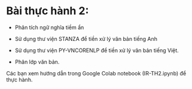 # Bài thực hành 2:

- Phân tích ngữ nghĩa tiềm ẩn

- Sử dụng thư viện STANZA để tiền xử lý văn bản tiếng Anh

- Sử dụng thư viện PY-VNCORENLP để tiền xử lý văn bản tiếng Việt.

- Phân lớp văn bản.

Các bạn xem hướng dẫn trong Google Colab notebook (IR-TH2.ipynb) để thực hành.
